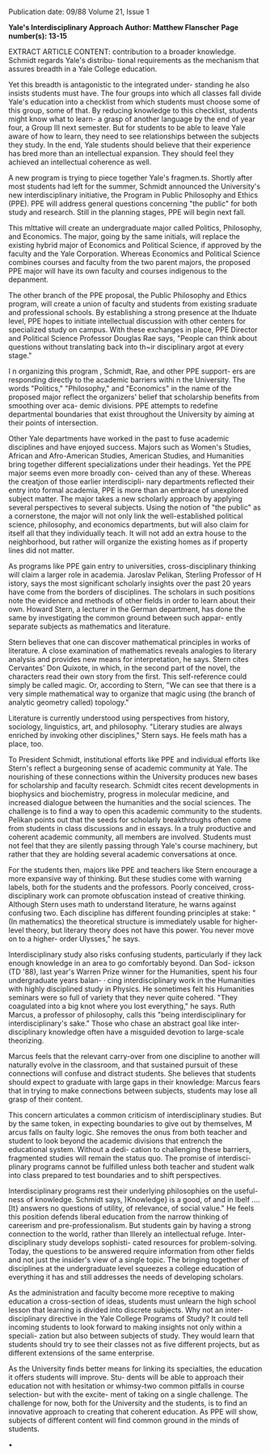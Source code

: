 Publication date: 09/88
Volume 21, Issue 1

**Yale's Interdisciplinary Approach**
**Author: Matthew Flanscher**
**Page number(s): 13-15**

EXTRACT ARTICLE CONTENT:
contribution to a broader knowledge. 
Schmidt regards Yale's distribu-
tional requirements as the mechanism 
that assures breadth in a Yale College 
education. 

Yet 
this 
breadth is 
antagonistic to the integrated under-
standing he also insists students must 
have. The four groups into which all 
classes fall divide Yale's education into 
a checklist from which students must 
choose some of this group, some of 
that. By reducing knowledge to this 
checklist, students might know what to 
learn- a grasp of another language by 
the end of year four, a Group III next 
semester. But for students to be able to 
leave Yale aware of how to learn, they 
need to see relationships between the 
subjects they study. In the end, Yale 
students should believe that their 
experience has bred more than an 
intellectual expansion. They should 
feel 
they achieved an 
intellectual 
coherence as well. 

A new program is trying to piece 
together Yale's fragmen.ts. Shortly after 
most students had left for the summer, 
Schmidt announced the University's 
new interdisciplinary initiative, the 
Program in Public Philosophy and 
Ethics (PPE). PPE will address general 
questions concerning "the public" for 
both study and research. Still in the 
planning stages, PPE will begin next 
fall. 

This mlttative will create an 
undergraduate major called Politics, 
Philosophy, 
and Economics. The 
major, going by the same initials, will 
replace the existing hybrid major of 
Economics and Political Science, if 
approved by the faculty and the Yale 
Corporation. Whereas Economics and 
Political Science combines courses and 
faculty from the two parent majors, the 
proposed PPE major will have its own 
faculty and courses indigenous to the 
depanment. 

The other branch of the PPE 
proposal, the Public Philosophy and 
Ethics program, will create a union of 
faculty and students from existing 
sraduate and professional schools. By 
establishing a strong presence at the 
lhduate level, PPE hopes to initiate 
intellectual discussion with other 
centers 
for specialized 
study on 
campus. With these exchanges in 
place, PPE Director and Political 
Science Professor Douglas Rae says, 
"People can think about questions 
without translating back into 
th~ir 
disciplinary argot at every stage." 

I n 
organizing this 
program , 
Schmidt, Rae, and other PPE support-
ers are responding directly to the 
academic barriers withi n 
the 
University. The words "Politics," 
"Philosophy," and "Economics" in the 
name of the proposed major reflect the 
organizers' belief that scholarship 
benefits from smoothing over aca-
demic divisions. PPE attempts to 
redefine departmental boundaries that 
exist throughout the University by 
aiming at their points of intersection. 

Other Yale 
departments 
have 
worked in the past to fuse academic 
disciplines and have enjoyed success. 
Majors such as Women's Studies, 
African and Afro-American Studies, 
American Studies, and Humanities 
bring together different specializations 
under their headings. Yet the PPE 
major seems even more broadly con-
ceived than any of these. Whereas the 
creatjon of those earlier interdiscipli-
nary departments reflected their entry 
into formal academia, PPE is more 
than an embrace of unexplored subject 
matter. The major takes a 
new 
scholarly approach by applying several 
perspectives to several subjects. Using 
the notion of "the public" as a 
cornerstone, the major will not only 
link the well-established political 
science, philosophy, and economics 
departments, but will also claim for 
itself all that they individually teach. It 
will not add an extra house to the 
neighborhood, but rather will organize 
the existing homes as if property lines 
did not matter. 

As programs like PPE gain entry to 
universities, cross-disciplinary 
thinking will claim a larger role in 
academia. Jaroslav Pelikan, Sterling 
Professor of H istory, says the most 
significant scholarly insights over the 
past 20 years have come from the 
borders of disciplines. The scholars in 
such positions note the evidence and 
methods of other fields in order to 
learn about their own. Howard Stern, 
a lecturer in the German department, 
has done the same by investigating the 
common ground between such appar-
ently separate subjects as mathematics 
and literature. 

Stern believes that one can discover 
mathematical principles in works of 
literature. A close examination of 
mathematics reveals analogies to 
literary analysis and provides new 
means for interpretation, he says. 
Stern cites Cervantes' Don Quixote, in 
which, in the second part of the novel, 
the characters read their own story 
from the first. This self-reference could 
simply be called magic. Or, according 
to Stern, "We can see that there is a 
very simple mathematical way to 
organize that magic using (the branch 
of analytic geometry called) topology." 

Literature is currently understood 
using perspectives from 
history, 
sociology, 
linguistics, 
art, and 
philosophy. "Literary studies are 
always enriched by invoking other 
disciplines," Stern says. He feels math 
has a place, too. 

To President Schmidt, institutional 
efforts like PPE and individual efforts 
like Stern's reflect a burgeoning sense 
of academic community at Yale. The 
nourishing of these connections within 
the University produces new bases for 
scholarship and faculty research. 
Schmidt cites recent developments in 
biophysics and biochemistry, progress 
in molecular medicine, and increased 
dialogue between the humanities and 
the social sciences. The challenge is to 
find a way to open this academic 
community to the students. Pelikan 
points out that the seeds for scholarly 
breakthroughs often 
come from 
students in class discussions and in 
essays. In a truly productive and 
coherent academic community, all 
members are involved. Students must 
not feel that they are silently passing 
through Yale's course machinery, but 
rather that they are holding several 
academic conversations at once. 

For the students then, majors like 
PPE and teachers like Stern encourage 
a more expansive way of thinking. But 
these studies come with warning 
labels, both for the students and the 
professors. Poorly conceived, cross-
disciplinary 
work can promote 
obfuscation 
instead of creative 
thinking. Although Stern uses math to 
understand 
literature, 
he warns 
against 
confusing 
two. 
Each 
discipline has different founding 
principles at stake: "(In mathematics) 
the theoretical structure is immediately 
usable for higher-level theory, but 
literary theory does not have this 
power. You never move on to a higher-
order Ulysses," he says. 

Interdisciplinary study also risks 
confusing students, particularly if they 
lack enough knowledge in an area to 
go comfortably beyond. Dan Sod-
ickson (TD '88), last year's Warren 
Prize winner for the Humanities, spent 
his four undergraduate years balan- · 
cing interdisciplinary work in the 
Humanities with highly disciplined 
study in Physics. He sometimes felt his 
Humanities seminars were so full of 
variety that they never quite cohered. 
"They coagulated into a big knot where 
you lost everything," he says. Ruth 
Marcus, a professor of philosophy, 
calls this "being interdisciplinary for 
interdisciplinary's sake." Those who 
chase an abstract goal like inter-
disciplinary knowledge often have a 
misguided devotion 
to large-scale 
theorizing. 

Marcus feels 
that the 
relevant carry-over from one discipline 
to another will naturally evolve in the 
classroom, and that sustained pursuit 
of these connections will confuse and 
distract students. She believes that 
students should expect to graduate 
with large gaps in their knowledge: 
Marcus fears that in trying to make 
connections 
between 
subjects, 
students may lose all grasp of their 
content. 

This concern articulates a common 
criticism of interdisciplinary studies. 
But by the same token, in expecting 
boundaries to give out by themselves, 
M arcus falls on faulty logic. She 
removes the onus from both teacher 
and student to look 
beyond the 
academic divisions that entrench the 
educational system. Without a dedi-
cation to challenging these barriers, 
fragmented studies will remain the 
status quo. The promise of interdisci-
plinary programs cannot be fulfilled 
unless both teacher and student walk 
into class prepared to test boundaries 
and to shift perspectives. 

Interdisciplinary programs rest their 
underlying philosophies on the useful-
ness of knowledge. Schmidt says, 
)Knowledge} is a good, of and in 
lbelf .... [It} answers no questions of 
utility, of relevance, of social value." 
He feels this position defends liberal 
education from the narrow thinking of 
careerism and pre-professionalism. 
But students gain by having a strong 
connection to the world, rather than 
lllerely an intellectual refuge. Inter-
disciplinary study develops sophisti-
cated resources for problem-solving. 
Today, the questions to be answered 
require information from other fields 
and not just the insider's view of a 
single topic. The bringing together of 
disciplines at the undergraduate level 
squeezes 
a 
college education of 
everything it has and still addresses the 
needs of developing scholars. 

As the administration and faculty 
become more receptive to making 
education a cross-section of ideas, 
students must unlearn the high school 
lesson that learning is divided into 
discrete subjects. Why not an inter-
disciplinary directive in the Yale College 
Programs of Study? It could tell incoming 
students to look forward to making 
insights not only within a speciali-
zation but also between subjects of 
study. They would learn that students 
should try to see their classes not as five 
different projects, but as different 
extensions of the same enterprise. 

As the University finds better means 
for linking its specialties, the education 
it offers students will improve. Stu-
dents will be able to approach their 
education 
not 
with 
hesitation or 
whimsy-two common 
pitfalls 
in 
course selection- but with the excite-
ment of taking on a single challenge. 
The challenge for now, both for the 
University and the students, is to find 
an innovative approach to creating 
that coherent education. As PPE will 
show, subjects of different content will 
find common ground in the minds of 
students. 

•